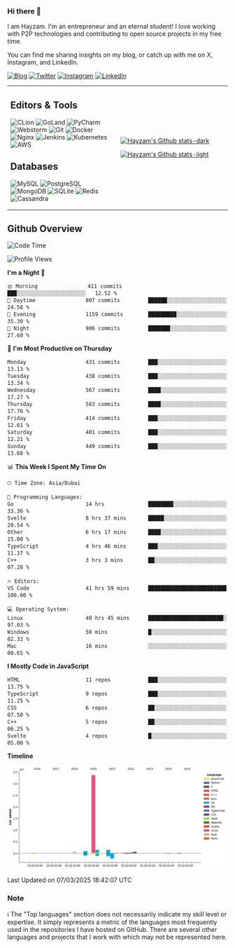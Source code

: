 ### Hi there 👋

I am Hayzam. I'm an entrepreneur and an eternal student! I love working with P2P technologies and contributing to open source projects in my free time.

You can find me sharing insights on my blog, or catch up with me on X, Instagram, and LinkedIn.

[![Blog](https://img.shields.io/badge/Blog-%2312100E.svg?&style=for-the-badge&logo=medium&logoColor=white)](https://hayzam.com)
[![Twitter](https://img.shields.io/badge/Twitter-%231DA1F2.svg?&style=for-the-badge&logo=X&logoColor=white)](https://twitter.com/hayzam_js)
[![Instagram](https://img.shields.io/badge/Instagram-%23E4405F.svg?&style=for-the-badge&logo=instagram&logoColor=white)](https://instagram.com/hayzam.ts)
[![LinkedIn](https://img.shields.io/badge/LinkedIn-%230077B5.svg?&style=for-the-badge&logo=linkedin&logoColor=white)](https://www.linkedin.com/in/hayzam-s-2b9b95139/)

<table width="100%">
<tr>
<td width="50%">

## Editors & Tools

![CLion](https://img.shields.io/badge/-CLion-000000?style=flat&logo=CLion)
![GoLand](https://img.shields.io/badge/-GoLand-000000?style=flat&logo=Goland)
![PyCharm](https://img.shields.io/badge/-PyCharm-000000?style=flat&logo=PyCharm)
![Webstorm](https://img.shields.io/badge/-WebStorm-000000?style=flat&logo=WebStorm)
![Git](https://img.shields.io/badge/-Git-000000?style=flat&logo=git)
![Docker](https://img.shields.io/badge/-Docker-000000?style=flat&logo=docker)
![Nginx](https://img.shields.io/badge/-Nginx-000000?style=flat&logo=nginx)
![Jenkins](https://img.shields.io/badge/-Jenkins-000000?style=flat&logo=jenkins)
![Kubernetes](https://img.shields.io/badge/-Kubernetes-000000?style=flat&logo=kubernetes)
![AWS](https://img.shields.io/badge/-AWS-000000?style=flat&logo=amazon-aws)

## Databases

![MySQL](https://img.shields.io/badge/-MySQL-000000?style=flat&logo=mysql)
![PostgreSQL](https://img.shields.io/badge/-PostgreSQL-000000?style=flat&logo=postgresql)
![MongoDB](https://img.shields.io/badge/-MongoDB-000000?style=flat&logo=mongodb)
![SQLite](https://img.shields.io/badge/-SQLite-000000?style=flat&logo=sqlite)
![Redis](https://img.shields.io/badge/-Redis-000000?style=flat&logo=redis)
![Cassandra](https://img.shields.io/badge/-Cassandra-000000?style=flat&logo=apache-cassandra)
</div>

<td width="50%">
 
[![Hayzam's Github stats-dark](https://github-readme-stats.vercel.app/api?username=hayzamjs&show_icons=true&theme=dark#gh-dark-mode-only)](https://github.com/anuraghazra/github-readme-stats#gh-dark-mode-only)
 
[![Hayzam's Github stats-light](https://github-readme-stats.vercel.app/api?username=hayzamjs&show_icons=true&theme=default#gh-light-mode-only)](https://github.com/anuraghazra/github-readme-stats#gh-light-mode-only)

</td>
</tr>
</table>
 
## Github Overview


<!--START_SECTION:waka-->
![Code Time](http://img.shields.io/badge/Code%20Time-1%2C785%20hrs%2023%20mins-blue)

![Profile Views](http://img.shields.io/badge/Profile%20Views-0-blue)

**I'm a Night 🦉** 

```text
🌞 Morning                411 commits         ███░░░░░░░░░░░░░░░░░░░░░░   12.52 % 
🌆 Daytime                807 commits         ██████░░░░░░░░░░░░░░░░░░░   24.58 % 
🌃 Evening                1159 commits        █████████░░░░░░░░░░░░░░░░   35.30 % 
🌙 Night                  906 commits         ███████░░░░░░░░░░░░░░░░░░   27.60 % 
```
📅 **I'm Most Productive on Thursday** 

```text
Monday                   431 commits         ███░░░░░░░░░░░░░░░░░░░░░░   13.13 % 
Tuesday                  438 commits         ███░░░░░░░░░░░░░░░░░░░░░░   13.34 % 
Wednesday                567 commits         ████░░░░░░░░░░░░░░░░░░░░░   17.27 % 
Thursday                 583 commits         ████░░░░░░░░░░░░░░░░░░░░░   17.76 % 
Friday                   414 commits         ███░░░░░░░░░░░░░░░░░░░░░░   12.61 % 
Saturday                 401 commits         ███░░░░░░░░░░░░░░░░░░░░░░   12.21 % 
Sunday                   449 commits         ███░░░░░░░░░░░░░░░░░░░░░░   13.68 % 
```


📊 **This Week I Spent My Time On** 

```text
🕑︎ Time Zone: Asia/Dubai

💬 Programming Languages: 
Go                       14 hrs              ████████░░░░░░░░░░░░░░░░░   33.36 % 
Svelte                   8 hrs 37 mins       █████░░░░░░░░░░░░░░░░░░░░   20.54 % 
Other                    6 hrs 17 mins       ████░░░░░░░░░░░░░░░░░░░░░   15.00 % 
TypeScript               4 hrs 46 mins       ███░░░░░░░░░░░░░░░░░░░░░░   11.37 % 
C++                      3 hrs 3 mins        ██░░░░░░░░░░░░░░░░░░░░░░░   07.28 % 

🔥 Editors: 
VS Code                  41 hrs 59 mins      █████████████████████████   100.00 % 

💻 Operating System: 
Linux                    40 hrs 45 mins      ████████████████████████░   97.03 % 
Windows                  58 mins             █░░░░░░░░░░░░░░░░░░░░░░░░   02.32 % 
Mac                      16 mins             ░░░░░░░░░░░░░░░░░░░░░░░░░   00.65 % 
```

**I Mostly Code in JavaScript** 

```text
HTML                     11 repos            ███░░░░░░░░░░░░░░░░░░░░░░   13.75 % 
TypeScript               9 repos             ███░░░░░░░░░░░░░░░░░░░░░░   11.25 % 
CSS                      6 repos             ██░░░░░░░░░░░░░░░░░░░░░░░   07.50 % 
C++                      5 repos             ██░░░░░░░░░░░░░░░░░░░░░░░   06.25 % 
Svelte                   4 repos             █░░░░░░░░░░░░░░░░░░░░░░░░   05.00 % 
```



**Timeline**

![Lines of Code chart](https://raw.githubusercontent.com/hayzamjs/hayzamjs/main/assets/bar_graph.png)


 Last Updated on 07/03/2025 18:42:07 UTC
<!--END_SECTION:waka-->


### Note 

:information_source: The "Top languages" section does not necessarily indicate my skill level or expertise. It simply represents a metric of the languages most frequently used in the repositories I have hosted on GitHub. There are several other languages and projects that I work with which may not be represented here. 

